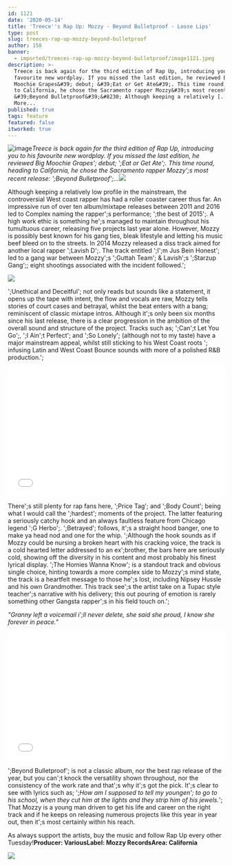 ```yaml
---
id: 1121
date: '2020-05-14'
title: 'Treece''s Rap Up: Mozzy - Beyond Bulletproof - Loose Lips'
type: post
slug: treeces-rap-up-mozzy-beyond-bulletproof
author: 158
banner:
  - imported/treeces-rap-up-mozzy-beyond-bulletproof/image1121.jpeg
description: >-
  Treece is back again for the third edition of Rap Up, introducing you to his
  favourite new wordplay. If you missed the last edition, he reviewed Big
  Moochie Grapes&#39; debut; &#39;Eat or Get Ate&#39;. This time round, heading
  to California, he chose the Sacramento rapper Mozzy&#39;s most recent release:
  &#39;Beyond Bulletproof&#39;&#8230; Although keeping a relatively [...]Read
  More...
published: true
tags: feature
featured: false
itworked: true
---
```

![image](../imported/treeces-rap-up-mozzy-beyond-bulletproof/image1121.jpeg)_Treece is back again for the third edition of Rap Up, introducing you to his favourite new wordplay. If you missed the last edition, he reviewed Big Moochie Grapes'; debut; ';Eat or Get Ate';. This time round, heading to California, he chose the Sacramento rapper Mozzy';s most recent release: ';Beyond Bulletproof';…_![](/wp-content/uploads/live/img/wysiwyg/5ebd144262386.jpg)

Although keeping a relatively low profile in the mainstream, the controversial West coast rapper has had a roller coaster career thus far. An impressive run of over ten album/mixtape releases between 2011 and 2016 led to Complex naming the rapper';s performance; ';the best of 2015';. A high work ethic is something he';s managed to maintain throughout his tumultuous career, releasing five projects last year alone. However, Mozzy is possibly best known for his gang ties, bleak lifestyle and letting his music beef bleed on to the streets. In 2014 Mozzy released a diss track aimed for another local rapper ';Lavish D';. The track entitled ';I';m Jus Bein Honest'; led to a gang war between Mozzy';s ';Guttah Team'; & Lavish';s ';Starzup Gang';; eight shootings associated with the incident followed.';

![](/wp-content/uploads/live/img/wysiwyg/5ebd147441c8e.png)

';Unethical and Deceitful'; not only reads but sounds like a statement, it opens up the tape with intent, the flow and vocals are raw, Mozzy tells stories of court cases and betrayal, whilst the beat enters with a bang; reminiscent of classic mixtape intros. Although it';s only been six months since his last release, there is a clear progression in the ambition of the overall sound and structure of the project. Tracks such as; ';Can';t Let You Go';, ';I Ain';t Perfect'; and ';So Lonely'; (although not to my taste) have a major mainstream appeal, whilst still sticking to his West Coast roots '; infusing Latin and West Coast Bounce sounds with more of a polished R&B production.';

<iframe width='100%' height='300' scrolling='no' frameborder='no' allow='autoplay' src='//www.youtube.com/embed/xk81GKFJRqU?wmode=opaque'></iframe>

There';s still plenty for rap fans here, ';Price Tag'; and ';Body Count'; being what I would call the ';hardest'; moments of the project. The latter featuring a seriously catchy hook and an always faultless feature from Chicago legend ';G Herbo';. ';Betrayed'; follows, it';s a straight hood banger, one to make ya head nod and one for the whip. ';Although the hook sounds as if Mozzy could be nursing a broken heart with his cracking voice, the track is a cold hearted letter addressed to an ex';brother, the bars here are seriously cold, showing off the diversity in his content and most probably his finest lyrical display. ';The Homies Wanna Know'; is a standout track and obvious single choice, hinting towards a more complex side to Mozzy';s mind state, the track is a heartfelt message to those he';s lost, including Nipsey Hussle and his own Grandmother. This track see';s the artist take on a Tupac style teacher';s narrative with his delivery; this out pouring of emotion is rarely something other Gangsta rapper';s in his field touch on.';

_"Granny left a voicemail i';ll never delete, she said she proud, I know she forever in peace."_

<iframe width='100%' height='300' scrolling='no' frameborder='no' allow='autoplay' src='//www.youtube.com/embed/y851fVvFxzo?wmode=opaque'></iframe>

';Beyond Bulletproof'; is not a classic album, nor the best rap release of the year, but you can';t knock the versatility shown throughout, nor the consistency of the work rate and that';s why it';s got the pick. It';s clear to see with lyrics such as; ';_How am I supposed to tell my youngen'; to go to his school, when they cut him at the lights and they strip him of his jewels._'; That Mozzy is a young man driven to get his life and career on the right track and if he keeps on releasing numerous projects like this year in year out, then it';s most certainly within his reach.

As always support the artists, buy the music and follow Rap Up every other Tuesday!**Producer: Various****Label: Mozzy Records****Area: California**

![](/wp-content/uploads/live/img/wysiwyg/5ebd149769349.jpg)